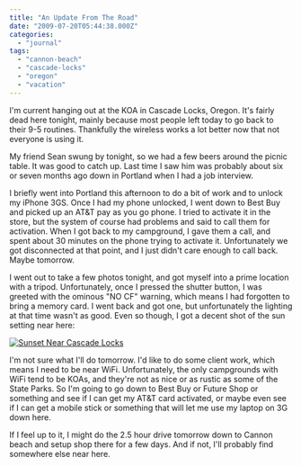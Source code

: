```yaml
---
title: "An Update From The Road"
date: "2009-07-20T05:44:38.000Z"
categories: 
  - "journal"
tags: 
  - "cannon-beach"
  - "cascade-locks"
  - "oregon"
  - "vacation"
---
```


I'm current hanging out at the KOA in Cascade Locks, Oregon. It's fairly dead here tonight, mainly because most people left today to go back to their 9-5 routines. Thankfully the wireless works a lot better now that not everyone is using it.

My friend Sean swung by tonight, so we had a few beers around the picnic table. It was good to catch up. Last time I saw him was probably about six or seven months ago down in Portland when I had a job interview.

I briefly went into Portland this afternoon to do a bit of work and to unlock my iPhone 3GS. Once I had my phone unlocked, I went down to Best Buy and picked up an AT&T pay as you go phone. I tried to activate it in the store, but the system of course had problems and said to call them for activation. When I got back to my campground, I gave them a call, and spent about 30 minutes on the phone trying to activate it. Unfortunately we got disconnected at that point, and I just didn't care enough to call back. Maybe tomorrow.

I went out to take a few photos tonight, and got myself into a prime location with a tripod. Unfortunately, once I pressed the shutter button, I was greeted with the ominous "NO CF" warning, which means I had forgotten to bring a memory card. I went back and got one, but unfortunately the lighting at that time wasn't as good. Even so though, I got a decent shot of the sun setting near here:

[![Sunset Near Cascade Locks](http://farm3.static.flickr.com/2467/3737402637_104fd846e1.jpg?v=0)](http://www.flickr.com/photos/duanestorey/3737402637/)

I'm not sure what I'll do tomorrow. I'd like to do some client work, which means I need to be near WiFi. Unfortunately, the only campgrounds with WiFi tend to be KOAs, and they're not as nice or as rustic as some of the State Parks. So I'm going to go down to Best Buy or Future Shop or something and see if I can get my AT&T card activated, or maybe even see if I can get a mobile stick or something that will let me use my laptop on 3G down here.

If I feel up to it, I might do the 2.5 hour drive tomorrow down to Cannon beach and setup shop there for a few days. And if not, I'll probably find somewhere else near here.
